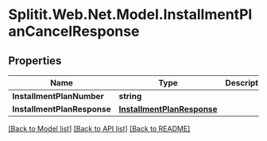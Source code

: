 # Splitit.Web.Net.Model.InstallmentPlanCancelResponse

## Properties

Name | Type | Description | Notes
------------ | ------------- | ------------- | -------------
**InstallmentPlanNumber** | **string** |  | [optional] 
**InstallmentPlanResponse** | [**InstallmentPlanResponse**](InstallmentPlanResponse.md) |  | [optional] 

[[Back to Model list]](../README.md#documentation-for-models) [[Back to API list]](../README.md#documentation-for-api-endpoints) [[Back to README]](../README.md)

